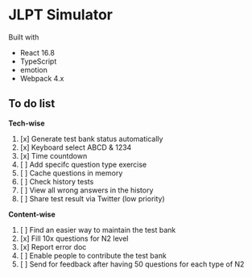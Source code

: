 # JLPT Simulator

Built with

- React 16.8
- TypeScript
- emotion
- Webpack 4.x

## To do list

**Tech-wise**

1. [x] Generate test bank status automatically
1. [x] Keyboard select ABCD & 1234
1. [x] Time countdown
1. [ ] Add specifc question type exercise
1. [ ] Cache questions in memory
1. [ ] Check history tests
1. [ ] View all wrong answers in the history
1. [ ] Share test result via Twitter (low priority)

**Content-wise**

1. [ ] Find an easier way to maintain the test bank
1. [x] Fill 10x questions for N2 level
1. [x] Report error doc
1. [ ] Enable people to contribute the test bank
1. [ ] Send for feedback after having 50 questions for each type of N2
